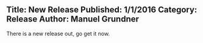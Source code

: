 Title: New Release
Published: 1/1/2016
Category: Release
Author: Manuel Grundner
---

There is a new release out, go get it now.